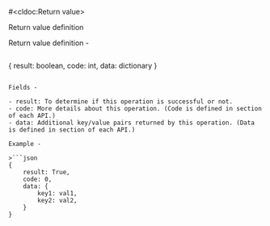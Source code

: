<!--
Copyright (c) 2021 HopeBayTech.

This file is part of Tera.
See https://github.com/HopeBayMobile for further info.

Licensed under the Apache License, Version 2.0 (the "License");
you may not use this file except in compliance with the License.
You may obtain a copy of the License at

    http://www.apache.org/licenses/LICENSE-2.0

Unless required by applicable law or agreed to in writing, software
distributed under the License is distributed on an "AS IS" BASIS,
WITHOUT WARRANTIES OR CONDITIONS OF ANY KIND, either express or implied.
See the License for the specific language governing permissions and
limitations under the License.
-->
#<cldoc:Return value>

Return value definition


Return value definition -

>```json
{
    result: boolean,
    code: int,
    data: dictionary
}
```

Fields -

- result: To determine if this operation is successful or not.
- code: More details about this operation. (Code is defined in section of each API.)
- data: Additional key/value pairs returned by this operation. (Data is defined in section of each API.)

Example -

>```json
{
    result: True,
    code: 0,
    data: {
        key1: val1,
        key2: val2,
    }
}
```


